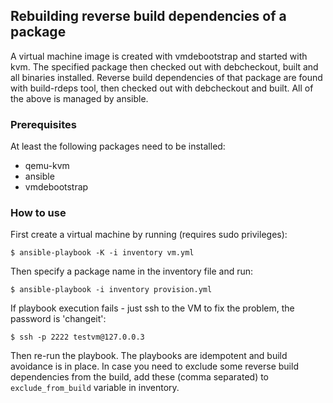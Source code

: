## Rebuilding reverse build dependencies of a package

A virtual machine image is created with vmdebootstrap and started with kvm.
The specified package then checked out with debcheckout, built and all binaries
installed.
Reverse build dependencies of that package are found with build-rdeps tool,
then checked out with debcheckout and built.
All of the above is managed by ansible.

### Prerequisites

At least the following packages need to be installed:
 * qemu-kvm
 * ansible
 * vmdebootstrap

### How to use

First create a virtual machine by running (requires sudo privileges):

    $ ansible-playbook -K -i inventory vm.yml
Then specify a package name in the inventory file and run:

    $ ansible-playbook -i inventory provision.yml
If playbook execution fails - just ssh to the VM to fix the problem, the password
is 'changeit':

    $ ssh -p 2222 testvm@127.0.0.3
Then re-run the playbook. The playbooks are idempotent and build avoidance is in
place. In case you need to exclude some reverse build dependencies from the
build, add these (comma separated) to `exclude_from_build` variable in inventory.
